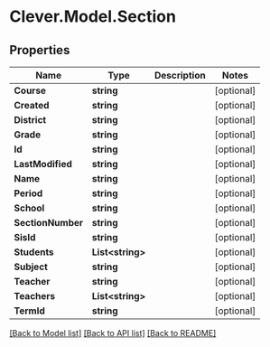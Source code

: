 # Clever.Model.Section
## Properties

Name | Type | Description | Notes
------------ | ------------- | ------------- | -------------
**Course** | **string** |  | [optional] 
**Created** | **string** |  | [optional] 
**District** | **string** |  | [optional] 
**Grade** | **string** |  | [optional] 
**Id** | **string** |  | [optional] 
**LastModified** | **string** |  | [optional] 
**Name** | **string** |  | [optional] 
**Period** | **string** |  | [optional] 
**School** | **string** |  | [optional] 
**SectionNumber** | **string** |  | [optional] 
**SisId** | **string** |  | [optional] 
**Students** | **List&lt;string&gt;** |  | [optional] 
**Subject** | **string** |  | [optional] 
**Teacher** | **string** |  | [optional] 
**Teachers** | **List&lt;string&gt;** |  | [optional] 
**TermId** | **string** |  | [optional] 

[[Back to Model list]](../README.md#documentation-for-models) [[Back to API list]](../README.md#documentation-for-api-endpoints) [[Back to README]](../README.md)

